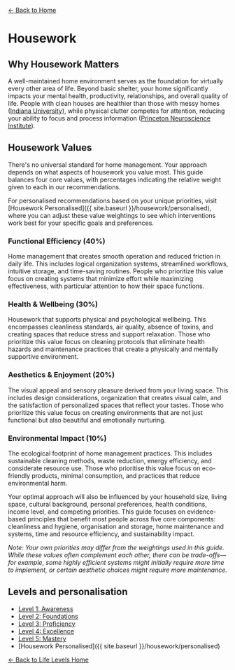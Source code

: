 [← Back to Home](../)
# Housework
## Why Housework Matters

A well-maintained home environment serves as the foundation for virtually every other area of life. Beyond basic shelter, your home significantly impacts your mental health, productivity, relationships, and overall quality of life. People with clean houses are healthier than those with messy homes ([Indiana University](https://news.iu.edu/stories/2015/08/iub/releases/24-housework-physical-activity.html)), while physical clutter competes for attention, reducing your ability to focus and process information ([Princeton Neuroscience Institute](https://www.jneurosci.org/content/31/2/587)).

## Housework Values
There's no universal standard for home management. Your approach depends on what aspects of housework you value most. This guide balances four core values, with percentages indicating the relative weight given to each in our recommendations.

For personalised recommendations based on your unique priorities, visit [Housework Personalised]({{ site.baseurl }}/housework/personalised), where you can adjust these value weightings to see which interventions work best for your specific goals and preferences.

### Functional Efficiency (40%)
Home management that creates smooth operation and reduced friction in daily life. This includes logical organization systems, streamlined workflows, intuitive storage, and time-saving routines. People who prioritize this value focus on creating systems that minimize effort while maximizing effectiveness, with particular attention to how their space functions.

### Health & Wellbeing (30%)
Housework that supports physical and psychological wellbeing. This encompasses cleanliness standards, air quality, absence of toxins, and creating spaces that reduce stress and support relaxation. Those who prioritize this value focus on cleaning protocols that eliminate health hazards and maintenance practices that create a physically and mentally supportive environment.

### Aesthetics & Enjoyment (20%)
The visual appeal and sensory pleasure derived from your living space. This includes design considerations, organization that creates visual calm, and the satisfaction of personalized spaces that reflect your tastes. Those who prioritize this value focus on creating environments that are not just functional but also beautiful and emotionally nurturing.

### Environmental Impact (10%)
The ecological footprint of home management practices. This includes sustainable cleaning methods, waste reduction, energy efficiency, and considerate resource use. Those who prioritise this value focus on eco-friendly products, minimal consumption, and practices that reduce environmental harm.

Your optimal approach will also be influenced by your household size, living space, cultural background, personal preferences, health conditions, income level, and competing priorities. This guide focuses on evidence-based principles that benefit most people across five core components: cleanliness and hygiene, organisation and storage, home maintenance and systems, time and resource efficiency, and sustainability impact.

_Note: Your own priorities may differ from the weightings used in this guide. While these values often complement each other, there can be trade-offs—for example, some highly efficient systems might initially require more time to implement, or certain aesthetic choices might require more maintenance._

## Levels and personalisation
- [Level 1: Awareness](level-1)
- [Level 2: Foundations](level-2)
- [Level 3: Proficiency](level-3)
- [Level 4: Excellence](level-4)
- [Level 5: Mastery](level-5)
- [Housework Personalised]({{ site.baseurl }}/housework/personalised)

[← Back to Life Levels Home](../)
